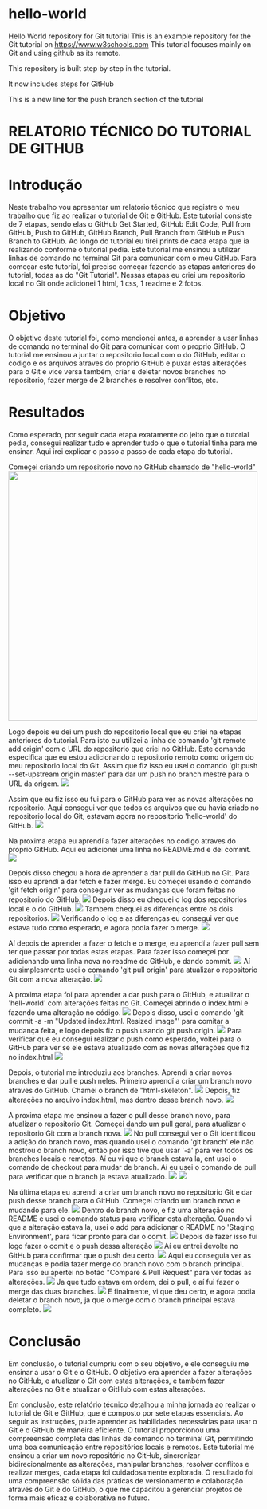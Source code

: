 # hello-world
Hello World repository for Git tutorial
This is an example repository for the Git tutorial on https://www.w3schools.com
This tutorial focuses mainly on Git and using github as its remote.

This repository is built step by step in the tutorial.

It now includes steps for GitHub

This is a new line for the push branch section of the tutorial

# RELATORIO TÉCNICO DO TUTORIAL DE GITHUB

# Introdução
Neste trabalho vou apresentar um relatorio técnico que registre o meu trabalho que fiz ao realizar o tutorial de Git e GitHub. Este tutorial consiste de 7 etapas, sendo elas o GitHub Get Started, GitHub Edit Code, Pull from GitHub, Push to GitHub, GitHub Branch, Pull Branch from GitHub e Push Branch to GitHub. Ao longo do tutorial eu tirei prints de cada etapa que ia realizando conforme o tutorial pedia. Este tutorial me ensinou a utilizar linhas de comando no terminal Git para comunicar com o meu GitHub. Para começar este tutorial, foi preciso começar fazendo as etapas anteriores do tutorial, todas as do "Git Tutorial". Nessas etapas eu criei um repositorio local no Git onde adicionei 1 html, 1 css, 1 readme e 2 fotos. 

# Objetivo
O objetivo deste tutorial foi, como mencionei antes, a aprender a usar linhas de comando no terminal do Git para comunicar com o proprio GitHub. O tutorial me ensinou a juntar o repositorio local com o do GitHub, editar o codigo e os arquivos atraves do proprio GitHub e puxar estas alterações para o Git e vice versa também, criar e deletar novos branches no repositorio, fazer merge de 2 branches e resolver conflitos, etc.

# Resultados
Como esperado, por seguir cada etapa exatamente do jeito que o tutorial pedia, consegui realizar tudo e aprender tudo o que o tutorial tinha para me ensinar. Aqui irei explicar o passo a passo de cada etapa do tutorial.

Começei criando um repositorio novo no GitHub chamado de "hello-world"
<img src="images_pond/getstarted/gs1.png" width=500>

Logo depois eu dei um push do repositorio local que eu criei na etapas anteriores do tutorial. Para isto eu utilizei a linha de comando 'git remote add origin' com o URL do repositorio que criei no GitHub. Este comando especifica que eu estou adicionando o repositorio remoto como origem do meu repositorio local do Git. Assim que fiz isso eu usei o comando 'git push --set-upstream origin master' para dar um push no branch mestre para o URL da origem.
<img src="images_pond/getstarted/gs2.png">

Assim que eu fiz isso eu fui para o GitHub para ver as novas alterações no repositorio. Aqui consegui ver que todos os arquivos que eu havia criado no repositorio local do Git, estavam agora no repositorio 'hello-world' do GitHub. 
<img src="images_pond/getstarted/gs3.png">

Na proxima etapa eu aprendí a fazer alterações no codigo atraves do proprio GitHub. Aqui eu adicionei uma linha no README.md e dei commit.
<img src="images_pond/editcode/ec1.png">

Depois disso chegou a hora de aprender a dar pull do GitHub no Git. Para isso eu aprendí a dar fetch e fazer merge. 
Eu começei usando o comando 'git fetch origin' para conseguir ver as mudanças que foram feitas no repositorio do GitHub.
<img src="images_pond/pull/pull1.png">
Depois disso eu chequei o log dos repositorios local e o do GitHub.
<img src="images_pond/pull/pull2.png">
Tambem chequei as diferenças entre os dois repositorios.
<img src="images_pond/pull/pull3.png">
Verificando o log e as diferenças eu consegui ver que estava tudo como esperado, e agora podia fazer o merge.
<img src="images_pond/pull/pull4.png">

Aí depois de aprender a fazer o fetch e o merge, eu aprendí a fazer pull sem ter que passar por todas estas etapas. 
Para fazer isso começei por adicionando uma linha nova no readme do GitHub, e dando commit.
<img src="images_pond/pull/pull5.png">
Aí eu simplesmente usei o comando 'git pull origin' para atualizar o repositorio Git com a nova alteração.
<img src="images_pond/pull/pull6.png">

A proxima etapa foi para aprender a dar push para o GitHub, e atualizar o 'hell-world' com alterações feitas no Git. 
Começei abrindo o index.html e fazendo uma alteração no código. 
<img src="images_pond/push/push1.png">
Depois disso, usei o comando 'git commit -a -m "Updated index.html. Resized image"' para comitar a mudança feita, e logo depois fiz o push usando git push origin.
<img src="images_pond/push/push2.png">
Para verificar que eu consegui realizar o push como esperado, voltei para o GitHub para ver se ele estava atualizado com as novas alterações que fiz no index.html
<img src="images_pond/push/push3.png">

Depois, o tutorial me introduziu aos branches. Aprendí a criar novos branches e dar pull e push neles.
Primeiro aprendí a criar um branch novo atraves do GitHub. Chamei o branch de "html-skeleton".
<img src="images_pond/branch/b1.png">
Depois, fiz alterações no arquivo index.html, mas dentro desse branch novo. 
<img src="images_pond/branch/b2.png">

A proxima etapa me ensinou a fazer o pull desse branch novo, para atualizar o repositorio Git. 
Começei dando um pull geral, para atualizar o repositorio Git com a branch nova.
<img src="images_pond/pullbranch/pb1.png">
No pull consegui ver o Git identificou a adição do branch novo, mas quando usei o comando 'git branch' ele não mostrou o branch novo, então por isso tive que usar '-a' para ver todos os branches locais e remotos. Aí eu vi que o branch estava la, ent usei o comando de checkout para mudar de branch. Aí eu usei o comando de pull para verificar que o branch ja estava atualizado.
<img src="images_pond/pullbranch/pb2.png">
<img src="images_pond/pullbranch/pb3.png">

Na última etapa eu aprendi a criar um branch novo no repositorio Git e dar push desse branch para o GitHub.
Começei criando um branch novo e mudando para ele.
<img src="images_pond/pushbranch/pub1.png">
Dentro do branch novo, e fiz uma alteração no README e usei o comando status para verificar esta alteração. Quando vi que a alteração estava la, usei o add para adicionar o README no 'Staging Environment', para ficar pronto para dar o comit. 
<img src="images_pond/pushbranch/pub2.png">
Depois de fazer isso fui logo fazer o comit e o push dessa alteração
<img src="images_pond/pushbranch/pub3.png">
Aí eu entrei devolte no GitHub para confirmar que o push deu certo. 
<img src="images_pond/pushbranch/pub4.png">
Aqui eu conseguia ver as mudanças e podia fazer merge do branch novo com o branch principal. Para isso eu apertei no botão "Compare & Pull Request" para ver todas as alterações.
<img src="images_pond/pushbranch/pub5.png">
Ja que tudo estava em ordem, dei o pull, e aí fui fazer o merge das duas branches.
<img src="images_pond/pushbranch/pub6.png">
E finalmente, vi que deu certo, e agora podia deletar o branch novo, ja que o merge com o branch principal estava completo.
<img src="images_pond/pushbranch/pub7.png">

# Conclusão
Em conclusão, o tutorial cumpriu com o seu objetivo, e ele conseguiu me ensinar a usar o Git e o GitHub. O objetivo era aprender a fazer alterações no GitHub, e atualizar o Git com estas alterações, e também fazer alterações no Git e atualizar o GitHub com estas alterações.

Em conclusão, este relatório técnico detalhou a minha jornada ao realizar o tutorial de Git e GitHub, que é composto por sete etapas essenciais. Ao seguir as instruções, pude aprender as habilidades necessárias para usar o Git e o GitHub de maneira eficiente. O tutorial proporcionou uma compreensão completa das linhas de comando no terminal Git, permitindo uma boa comunicação entre repositórios locais e remotos. Este tutorial me ensinou a criar um novo repositório no GitHub, sincronizar bidirecionalmente as alterações, manipular branches, resolver conflitos e realizar merges, cada etapa foi cuidadosamente explorada. O resultado foi uma compreensão sólida das práticas de versionamento e colaboração através do Git e do GitHub, o que me capacitou a gerenciar projetos de forma mais eficaz e colaborativa no futuro.
